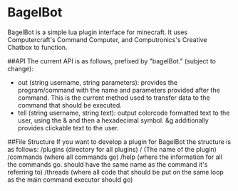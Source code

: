 # BagelBot
BagelBot is a simple lua plugin interface for minecraft.
It uses Computercraft's Command Computer, and Computronics's Creative Chatbox to function.

##API
The current API is as follows, prefixed by "bagelBot." (subject to change):
- out (string username, string parameters): provides the program/command with the name and parameters provided after the command. This is the current method used to transfer data to the command that should be executed.
- tell (string username, string text): output colorcode formatted text to the user, using the & and then a hexadecimal symbol. &g additionally provides clickable text to the user.

##File Structure
If you want to develop a plugin for BagelBot the structure is as follows:
/plugins (directory for all plugins)
	/<Plugin Name> (The name of the plugin)
		/commands (where all commands go)
		/help (where the information for all the commands go. should have the same name as the command it's referring to)
		/threads (where all code that should be put on the same loop as the main command executor should go)